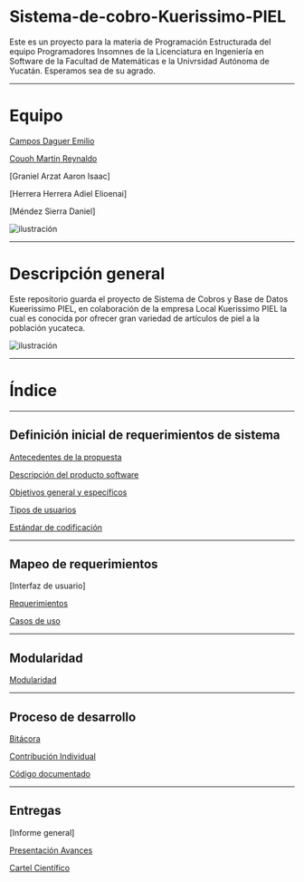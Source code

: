 # Sistema-de-cobro-Kuerissimo-PIEL

 Este es un proyecto para la materia de Programación Estructurada del equipo Programadores Insomnes de la Licenciatura en Ingeniería en Software de la Facultad de Matemáticas e la Univrsidad Autónoma de Yucatán. Esperamos sea de su agrado.
_______________________________________________________________________________________________________________________________________________________________________
# Equipo

[Campos Daguer Emilio](https://github.com/Emcamdag)

[Couoh Martin Reynaldo](https://github.com/ReynaldoCoMa)

[Graniel Arzat Aaron Isaac]

[Herrera Herrera Adiel Elioenai]

[Méndez Sierra Daniel]

![ilustración](https://github.com/Emcamdag/Base-de-datos-Kuerissimo-PIEL/blob/main/Documentos/Fases/Insomnes.jpeg)

_______________________________________________________________________________________________________________________________________________________________________
# Descripción general

Este repositorio guarda el proyecto de Sistema de Cobros y Base de Datos Kueerissimo PIEL, en colaboración de la empresa Local Kuerissimo PIEL la cual es conocida por ofrecer gran variedad de artículos de piel a la población yucateca.

![ilustración](https://github.com/Emcamdag/Base-de-datos-Kuerissimo-PIEL/blob/main/Documentos/Fases/kueri.jpg)
_______________________________________________________________________________________________________________________________________________________________________
# Índice

_______________________________________________________________________________________________________________________________________________________________________

## Definición inicial de requerimientos de sistema
[Antecedentes de la propuesta](https://github.com/Emcamdag/Base-de-datos-Kuerissimo-PIEL/blob/main/Documentos/Fases/Antecedentes.md)

[Descripción del producto software](https://github.com/Emcamdag/Base-de-datos-Kuerissimo-PIEL/blob/main/Documentos/Fases/Descripcion_software.md)

[Objetivos general y específicos](https://github.com/Emcamdag/Base-de-datos-Kuerissimo-PIEL/blob/main/Documentos/Fases/Objetivos.md)

[Tipos de usuarios](https://github.com/Emcamdag/Base-de-datos-Kuerissimo-PIEL/blob/main/Documentos/Fases/Usuarios.md)

[Estándar de codificación](https://github.com/Emcamdag/Base-de-datos-Kuerissimo-PIEL/blob/main/Documentos/Fases/Estandar.md)
_______________________________________________________________________________________________________________________________________________________________________

## Mapeo de requerimientos

[Interfaz de usuario]

[Requerimientos](https://github.com/Emcamdag/Base-de-datos-Kuerissimo-PIEL/blob/main/Documentos/Fases/Requerimientos.pdf)

[Casos de uso](https://github.com/Emcamdag/Base-de-datos-Kuerissimo-PIEL/blob/main/Documentos/Fases/Casos%20de%20uso.pdf)

_______________________________________________________________________________________________________________________________________________________________________
## Modularidad

[Modularidad](https://github.com/Emcamdag/Base-de-datos-Kuerissimo-PIEL/blob/main/Documentos/Fases/Modularidad.pdf)
_______________________________________________________________________________________________________________________________________________________________________
## Proceso de desarrollo

[Bitácora](https://alumnosuady-my.sharepoint.com/:w:/g/personal/a21216378_alumnos_uady_mx/Eax8mF9jaJpLugoQbdWZ_uABq0CyhVtgCJHGMotbFN5zOA?e=pbqcyP)

[Contribución Individual](https://github.com/Emcamdag/Base-de-datos-Kuerissimo-PIEL/blob/main/Documentos/Fases/Métrica%20de%20contribución-%20Programadores%20Insomnes.xlsx)

[Código documentado](https://github.com/Emcamdag/Sistema-de-cobro-Kuerissimo-PIEL/blob/main/Documentos/Fases/GUI_2.c)
______________________________________________________________________________________________________________________________________________________________________
## Entregas
[Informe general]

[Presentación Avances](https://github.com/Emcamdag/Sistema-de-cobro-e-Inventarios-Insomnes/blob/main/Documentos/Fases/Avances_Programadores%20Insomnes.pptx)

[Cartel Científico](https://github.com/Emcamdag/Sistema-de-cobro-e-Inventarios-Insomnes/blob/main/Documentos/Fases/Sistema%20de%20cobros%20y%20bdd%20Kuerissimo%20PIEL.pdf)
